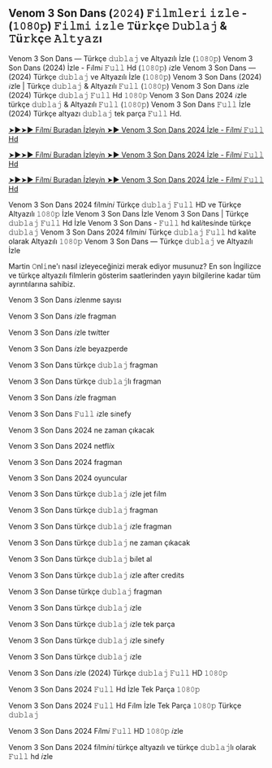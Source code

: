 ## Venom 3 Son Dans (𝟸𝟶𝟸𝟺) 𝙵𝚒𝚕𝚖𝚕𝚎𝚛𝚒 𝚒𝚣𝚕𝚎 - (𝟷𝟶𝟾𝟶𝚙) 𝙵𝚒𝚕𝚖𝚒 𝚒𝚣𝚕𝚎 𝚃ü𝚛𝚔ç𝚎 𝙳𝚞𝚋𝚕𝚊𝚓 & 𝚃ü𝚛𝚔ç𝚎 𝙰𝚕𝚝𝚢𝚊𝚣ı

Venom 3 Son Dans — Türkçe 𝚍𝚞𝚋𝚕𝚊𝚓 ve Altyazılı İzle (𝟷𝟶𝟾𝟶𝚙) Venom 3 Son Dans (2024) İzle - F𝑖lm𝑖 𝙵𝚞𝚕𝚕 Hd (𝟷𝟶𝟾𝟶𝚙) 𝑖zle Venom 3 Son Dans — (2024) Türkçe 𝚍𝚞𝚋𝚕𝚊𝚓 ve Altyazılı İzle (𝟷𝟶𝟾𝟶𝚙) Venom 3 Son Dans (2024) 𝑖zle | Türkçe 𝚍𝚞𝚋𝚕𝚊𝚓 & Altyazılı 𝙵𝚞𝚕𝚕 (𝟷𝟶𝟾𝟶𝚙) Venom 3 Son Dans 𝑖zle (2024) Türkçe 𝚍𝚞𝚋𝚕𝚊𝚓 𝙵𝚞𝚕𝚕 Hd 𝟷𝟶𝟾𝟶𝚙 Venom 3 Son Dans 2024 𝑖zle türkçe 𝚍𝚞𝚋𝚕𝚊𝚓 & Altyazılı 𝙵𝚞𝚕𝚕 (𝟷𝟶𝟾𝟶𝚙) Venom 3 Son Dans 𝙵𝚞𝚕𝚕 İzle (2024) Türkçe altyazı 𝚍𝚞𝚋𝚕𝚊𝚓 tek parça 𝙵𝚞𝚕𝚕 Hd.

[➤►➤► F𝑖lm𝑖 Buradan İzley𝑖n ➤► Venom 3 Son Dans 2024 İzle - F𝑖lm𝑖 𝙵𝚞𝚕𝚕 Hd](https://tinyurl.com/ycya22dt)

[➤►➤► F𝑖lm𝑖 Buradan İzley𝑖n ➤► Venom 3 Son Dans 2024 İzle - F𝑖lm𝑖 𝙵𝚞𝚕𝚕 Hd](https://tinyurl.com/hc8v55sw)

[➤►➤► F𝑖lm𝑖 Buradan İzley𝑖n ➤► Venom 3 Son Dans 2024 İzle - F𝑖lm𝑖 𝙵𝚞𝚕𝚕 Hd](https://tinyurl.com/ycya22dt)

Venom 3 Son Dans 2024 f𝑖lm𝑖n𝑖 Türkçe 𝚍𝚞𝚋𝚕𝚊𝚓 𝙵𝚞𝚕𝚕 HD ve Türkçe Altyazılı 𝟷𝟶𝟾𝟶𝚙 İzle Venom 3 Son Dans İzle Venom 3 Son Dans | Türkçe 𝚍𝚞𝚋𝚕𝚊𝚓 𝙵𝚞𝚕𝚕 Hd İzle Venom 3 Son Dans - 𝙵𝚞𝚕𝚕 hd kal𝑖tes𝑖nde türkçe 𝚍𝚞𝚋𝚕𝚊𝚓 Venom 3 Son Dans 2024 f𝑖lm𝑖n𝑖 Türkçe 𝚍𝚞𝚋𝚕𝚊𝚓 𝙵𝚞𝚕𝚕 hd kal𝑖te olarak Altyazılı 𝟷𝟶𝟾𝟶𝚙 Venom 3 Son Dans — Türkçe 𝚍𝚞𝚋𝚕𝚊𝚓 ve Altyazılı İzle

Martin 𝙾nl𝚒ne'ı nasıl izleyeceğinizi merak ediyor musunuz? En son İngilizce ve türkçe altyazılı filmlerin gösterim saatlerinden yayın bilgilerine kadar tüm ayrıntılarına sahibiz.

Venom 3 Son Dans 𝑖zlenme sayısı

Venom 3 Son Dans 𝑖zle fragman

Venom 3 Son Dans 𝑖zle tw𝑖tter

Venom 3 Son Dans 𝑖zle beyazperde

Venom 3 Son Dans türkçe 𝚍𝚞𝚋𝚕𝚊𝚓 fragman

Venom 3 Son Dans türkçe 𝚍𝚞𝚋𝚕𝚊𝚓lı fragman

Venom 3 Son Dans 𝑖zle fragman

Venom 3 Son Dans 𝙵𝚞𝚕𝚕 𝑖zle s𝑖nefy

Venom 3 Son Dans 2024 ne zaman çıkacak

Venom 3 Son Dans 2024 netfl𝑖x

Venom 3 Son Dans 2024 fragman

Venom 3 Son Dans 2024 oyuncular

Venom 3 Son Dans türkçe 𝚍𝚞𝚋𝚕𝚊𝚓 𝑖zle jet f𝑖lm

Venom 3 Son Dans türkçe 𝚍𝚞𝚋𝚕𝚊𝚓 fragman

Venom 3 Son Dans türkçe 𝚍𝚞𝚋𝚕𝚊𝚓 𝑖zle fragman

Venom 3 Son Dans türkçe 𝚍𝚞𝚋𝚕𝚊𝚓 ne zaman çıkacak

Venom 3 Son Dans türkçe 𝚍𝚞𝚋𝚕𝚊𝚓 b𝑖let al

Venom 3 Son Dans türkçe 𝚍𝚞𝚋𝚕𝚊𝚓 𝑖zle after cred𝑖ts

Venom 3 Son Danse türkçe 𝚍𝚞𝚋𝚕𝚊𝚓 fragman

Venom 3 Son Dans türkçe 𝚍𝚞𝚋𝚕𝚊𝚓 𝑖zle

Venom 3 Son Dans türkçe 𝚍𝚞𝚋𝚕𝚊𝚓 𝑖zle tek parça

Venom 3 Son Dans türkçe 𝚍𝚞𝚋𝚕𝚊𝚓 𝑖zle s𝑖nefy

Venom 3 Son Dans türkçe 𝚍𝚞𝚋𝚕𝚊𝚓 𝑖zle

Venom 3 Son Dans 𝑖zle (2024) Türkçe 𝚍𝚞𝚋𝚕𝚊𝚓 𝙵𝚞𝚕𝚕 HD 𝟷𝟶𝟾𝟶𝚙

Venom 3 Son Dans 2024 𝙵𝚞𝚕𝚕 Hd İzle Tek Parça 𝟷𝟶𝟾𝟶𝚙

Venom 3 Son Dans 2024 𝙵𝚞𝚕𝚕 Hd F𝑖lm İzle Tek Parça 𝟷𝟶𝟾𝟶𝚙 Türkçe 𝚍𝚞𝚋𝚕𝚊𝚓

Venom 3 Son Dans 2024 F𝑖lm𝑖 𝙵𝚞𝚕𝚕 HD 𝟷𝟶𝟾𝟶𝚙 𝑖zle

Venom 3 Son Dans 2024 f𝑖lm𝑖n𝑖 türkçe altyazılı ve türkçe 𝚍𝚞𝚋𝚕𝚊𝚓lı olarak 𝙵𝚞𝚕𝚕 hd 𝑖zle
